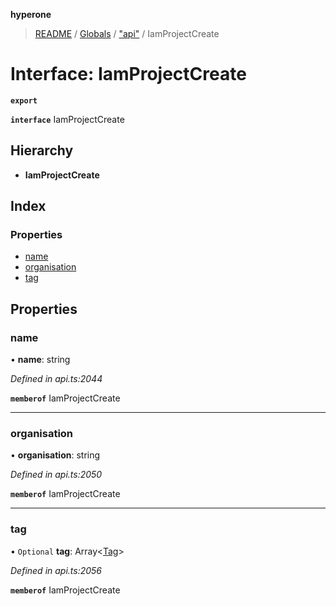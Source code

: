 **hyperone**

> [README](../README.md) / [Globals](../globals.md) / ["api"](../modules/_api_.md) / IamProjectCreate

# Interface: IamProjectCreate

**`export`** 

**`interface`** IamProjectCreate

## Hierarchy

* **IamProjectCreate**

## Index

### Properties

* [name](_api_.iamprojectcreate.md#name)
* [organisation](_api_.iamprojectcreate.md#organisation)
* [tag](_api_.iamprojectcreate.md#tag)

## Properties

### name

•  **name**: string

*Defined in api.ts:2044*

**`memberof`** IamProjectCreate

___

### organisation

•  **organisation**: string

*Defined in api.ts:2050*

**`memberof`** IamProjectCreate

___

### tag

• `Optional` **tag**: Array\<[Tag](_api_.tag.md)>

*Defined in api.ts:2056*

**`memberof`** IamProjectCreate

